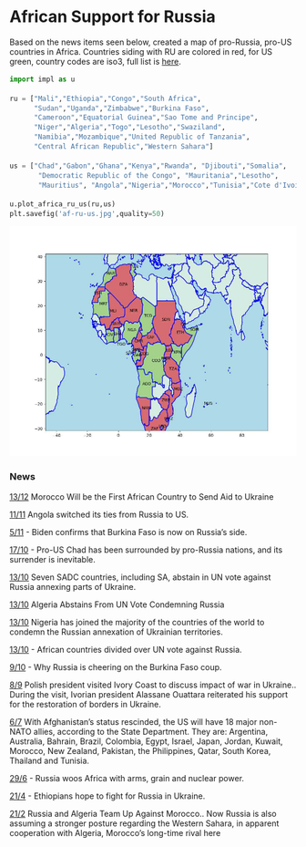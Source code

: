# African Support for Russia

Based on the news items seen below, created a map of pro-Russia,
pro-US countries in Africa. Countries siding with RU are colored in
red, for US green, country codes are iso3, full list is [here](https://www.iban.com/country-codes).

```python
import impl as u

ru = ["Mali","Ethiopia","Congo","South Africa",
      "Sudan","Uganda","Zimbabwe","Burkina Faso",
      "Cameroon","Equatorial Guinea","Sao Tome and Principe",
      "Niger","Algeria","Togo","Lesotho","Swaziland",
      "Namibia","Mozambique","United Republic of Tanzania",
      "Central African Republic","Western Sahara"] 

us = ["Chad","Gabon","Ghana","Kenya","Rwanda", "Djibouti","Somalia",
       "Democratic Republic of the Congo", "Mauritania","Lesotho",
       "Mauritius", "Angola","Nigeria","Morocco","Tunisia","Cote d'Ivoire"]

u.plot_africa_ru_us(ru,us)
plt.savefig('af-ru-us.jpg',quality=50)
```

![](af-ru-us.jpg)


### News

[13/12](https://www.overtdefense.com/2022/12/12/morocco-will-be-the-first-african-country-to-send-aid-to-ukraine/)
Morocco Will be the First African Country to Send Aid to Ukraine

[11/11](https://tfiglobalnews.com/2022/11/11/angola-switched-its-ties-from-russia-to-us-and-now-its-sovereignty-is-in-danger/)
Angola switched its ties from Russia to US.

[5/11](https://tfiglobalnews.com/2022/11/05/biden-confirms-that-burkina-faso-is-now-on-russias-side/) -
Biden confirms that Burkina Faso is now on Russia’s side.

[17/10](https://tfiglobalnews.com/2022/10/17/pro-us-chad-has-been-surrounded-by-pro-russia-nations-and-its-surrender-is-inevitable/) -
Pro-US Chad has been surrounded by pro-Russia nations, and its surrender is inevitable.

[13/10](https://www.news24.com/news24/africa/news/seven-sadc-countries-including-sa-abstains-in-un-vote-against-russia-annexing-parts-of-ukraine-20221013)
Seven SADC countries, including SA, abstain in UN vote against Russia annexing parts of Ukraine.

[13/10](https://www.moroccoworldnews.com/2022/10/351809/algeria-abstains-from-un-vote-condemning-russias-annexations-in-ukraine)
Algeria Abstains From UN Vote Condemning Russia

[13/10](https://www.premiumtimesng.com/news/headlines/559361-nigeria-joins-us-others-to-condemn-russian-annexation-of-ukrainian-territories.html)
Nigeria has joined the majority of the countries of the world to condemn the Russian annexation of Ukrainian territories.

[13/10](https://www.africanews.com/2022/10/13/african-countries-divided-over-un-vote-against-russia//) -
African countries divided over UN vote against Russia.

[9/10](https://www.bbc.com/news/world-africa-63171771) -
Why Russia is cheering on the Burkina Faso coup.

[8/9](https://www.africanews.com/2022/09/08/polish-president-visited-ivory-coast-to-discuss-impact-of-war-in-ukraine/)
Polish president visited Ivory Coast to discuss impact of war in
Ukraine.. During the visit, Ivorian president Alassane Ouattara
reiterated his support for the restoration of borders in Ukraine.

[6/7](https://edition.cnn.com/2022/07/06/politics/afghanistan-major-non-nato-ally-designation-biden-rescind/index.html)
With Afghanistan’s status rescinded, the US will have 18 major
non-NATO allies, according to the State Department. They are:
Argentina, Australia, Bahrain, Brazil, Colombia, Egypt, Israel, Japan,
Jordan, Kuwait, Morocco, New Zealand, Pakistan, the Philippines,
Qatar, South Korea, Thailand and Tunisia.

[29/6](https://intellinews.com/russia-woos-africa-with-arms-grain-and-nuclear-power-252022/) -
Russia woos Africa with arms, grain and nuclear power.

[21/4](https://news.yahoo.com/ethiopians-hope-fight-russia-ukraine-161351963.html) -
Ethiopians hope to fight for Russia in Ukraine.

[21/2](https://www.realcleardefense.com/articles/2022/02/21/russia_and_algeria_team_up_against_morocco_817797.html)
Russia and Algeria Team Up Against Morocco.. Now Russia is also
assuming a stronger posture regarding the Western Sahara, in apparent
cooperation with Algeria, Morocco’s long-time rival here


